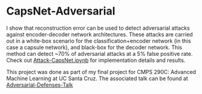 # CapsNet-Adversarial

I show that reconstruction error can be used to detect adversarial attacks against encoder-decoder network architectures. These attacks are carried out in a white-box scenario for the classification+encoder network (in this case a capsule network), and black-box for the decoder network. This method can detect ~70% of adversarial attacks at a 5% false positive rate. Check out [Attack-CapsNet.ipynb](https://github.com/KellerJordan/CapsNet-Adversarial/blob/master/Attack-CapsNet.ipynb) for implementation details and results.

This project was done as part of my final project for CMPS 290C: Advanced Machine Learning at UC Santa Cruz. The associated talk can be found at [Adversarial-Defenses-Talk](https://github.com/KellerJordan/Adversarial-Defenses-Talk)
